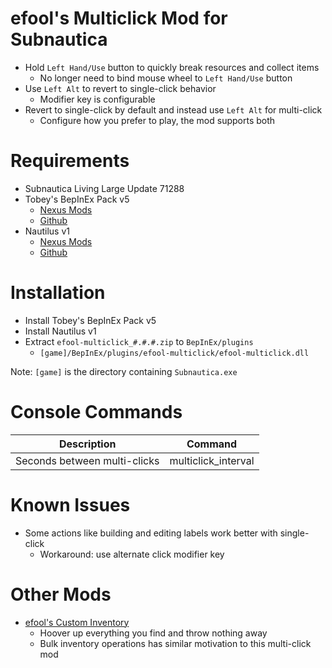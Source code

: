 # efool's Multiclick Mod for Subnautica

- Hold `Left Hand/Use` button to quickly break resources and collect items
	- No longer need to bind mouse wheel to `Left Hand/Use` button
- Use `Left Alt` to revert to single-click behavior
	- Modifier key is configurable
- Revert to single-click by default and instead use `Left Alt` for multi-click
	- Configure how you prefer to play, the mod supports both

# Requirements

- Subnautica Living Large Update 71288
- Tobey's BepInEx Pack v5
	- [Nexus Mods](https://www.nexusmods.com/subnautica/mods/1108)
	- [Github](https://github.com/toebeann/BepInEx.Subnautica)
- Nautilus v1
	- [Nexus Mods](https://www.nexusmods.com/subnautica/mods/1262)
	- [Github](https://github.com/SubnauticaModding/Nautilus)

# Installation

- Install Tobey's BepInEx Pack v5
- Install Nautilus v1
- Extract `efool-multiclick_#.#.#.zip` to `BepInEx/plugins`
	- `[game]/BepInEx/plugins/efool-multiclick/efool-multiclick.dll`

Note: `[game]` is the directory containing `Subnautica.exe`


# Console Commands

| Description                  | Command             |
| ---------------------------- | --------------------|
| Seconds between multi-clicks | multiclick_interval |

# Known Issues

- Some actions like building and editing labels work better with single-click
	- Workaround: use alternate click modifier key

# Other Mods

- [efool's Custom Inventory](https://github.com/03F001/subnautica-efool-custom-inventory)
	- Hoover up everything you find and throw nothing away
	- Bulk inventory operations has similar motivation to this multi-click mod
